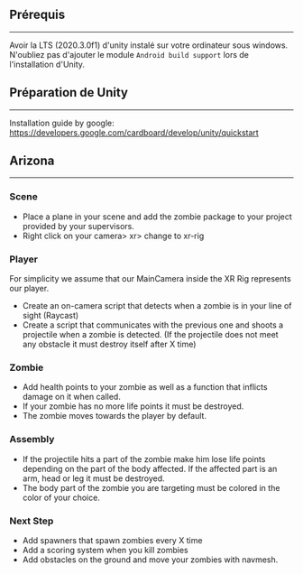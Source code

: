 ## Prérequis
---

Avoir la LTS (2020.3.0f1) d'unity instalé sur votre ordinateur sous windows.
N'oubliez pas d'ajouter le module `Android build support` lors de l'installation d'Unity.

## Préparation de Unity
---
Installation guide by google: https://developers.google.com/cardboard/develop/unity/quickstart

## Arizona
---

### Scene

- Place a plane in your scene and add the zombie package to your project provided by your supervisors.
- Right click on your camera> xr> change to xr-rig

### Player

For simplicity we assume that our MainCamera inside the XR Rig represents our player.

- Create an on-camera script that detects when a zombie is in your line of sight (Raycast)
- Create a script that communicates with the previous one and shoots a projectile when a zombie is detected. (If the projectile does not meet any obstacle it must destroy itself after X time)

###  Zombie

- Add health points to your zombie as well as a function that inflicts damage on it when called.
- If your zombie has no more life points it must be destroyed.
- The zombie moves towards the player by default.

### Assembly

- If the projectile hits a part of the zombie make him lose life points depending on the part of the body affected. If the affected part is an arm, head or leg it must be destroyed.
- The body part of the zombie you are targeting must be colored in the color of your choice.

### Next Step

- Add spawners that spawn zombies every X time
- Add a scoring system when you kill zombies
- Add obstacles on the ground and move your zombies with navmesh.